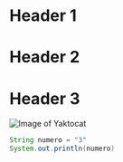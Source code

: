 # Header 1
# Header 2
# Header 3
![Image of Yaktocat](https://octodex.github.com/images/yaktocat.png)
``` java 
String numero = "3"
System.out.println(numero)
```
